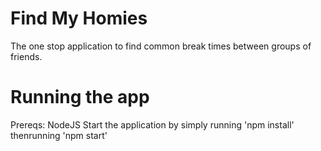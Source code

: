 # Find My Homies
The one stop application to find common break times between groups of friends.

# Running the app
Prereqs: NodeJS
Start the application by simply running 'npm install' thenrunning 'npm start'
